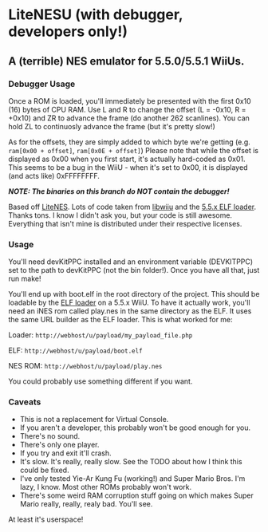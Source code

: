 # LiteNESU (with debugger, developers only!)
## A (terrible) NES emulator for 5.5.0/5.5.1 WiiUs.

### Debugger Usage
Once a ROM is loaded, you'll immediately be presented with the first 0x10 (16) bytes of CPU RAM. Use L and R to change the offset (L = -0x10, R = +0x10) and ZR to advance the frame (do another 262 scanlines). You can hold ZL to continuosly advance the frame (but it's pretty slow!)

As for the offsets, they are simply added to which byte we're getting (e.g. `ram[0x00 + offset]`, `ram[0x0E + offset]`) Please note that while the offset is displayed as 0x00 when you first start, it's actually hard-coded as 0x01. This seems to be a bug in the WiiU - when it's set to 0x00, it is displayed (and acts like) 0xFFFFFFFF.

***NOTE: The binaries on this branch do NOT contain the debugger!***

Based off [LiteNES](https://github.com/NJUOS/LiteNES). Lots of code taken from [libwiiu](https://github.com/wiiudev/libwiiu) and the [5.5.x ELF loader](https://gbatemp.net/threads/5-5-x-elf-loader.414650/).
Thanks tons. I know I didn't ask you, but your code is still awesome.
Everything that isn't mine is distributed under their respective licenses.

### Usage
You'll need devKitPPC installed and an environment variable (DEVKITPPC) set to the path to devKitPPC (not the bin folder!).
Once you have all that, just run make!

You'll end up with boot.elf in the root directory of the project. This should be loadable by the [ELF loader](https://gbatemp.net/threads/5-5-x-elf-loader.414650/) on a 5.5.x WiiU.
To have it actually work, you'll need an iNES rom called play.nes in the same directory as the ELF. It uses the same URL builder as the ELF loader. This is what worked for me:

Loader: ```http://webhost/u/payload/my_payload_file.php```

ELF: ```http://webhost/u/payload/boot.elf```

NES ROM: ```http://webhost/u/payload/play.nes```

You could probably use something different if you want.

### Caveats
* This is not a replacement for Virtual Console.
* If you aren't a developer, this probably won't be good enough for you.
* There's no sound.
* There's only one player.
* If you try and exit it'll crash.
* It's slow. It's really, really slow. See the TODO about how I think this could be fixed.
* I've only tested Yie-Ar Kung Fu (working!) and Super Mario Bros. I'm lazy, I know. Most other ROMs probably won't work.
* There's some weird RAM corruption stuff going on which makes Super Mario really, really, realy bad. You'll see.

At least it's userspace!
